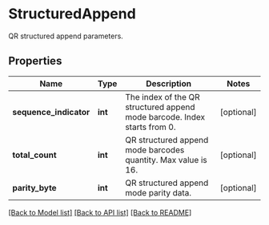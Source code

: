 # StructuredAppend

QR structured append parameters.

## Properties

Name | Type | Description | Notes
---- | ---- | ----------- | -----
**sequence_indicator** | **int** | The index of the QR structured append mode barcode. Index starts from 0. | [optional] 
**total_count** | **int** | QR structured append mode barcodes quantity. Max value is 16. | [optional] 
**parity_byte** | **int** | QR structured append mode parity data. | [optional] 

[[Back to Model list]](../README.md#documentation-for-models) [[Back to API list]](../README.md#documentation-for-api-endpoints) [[Back to README]](../README.md)
